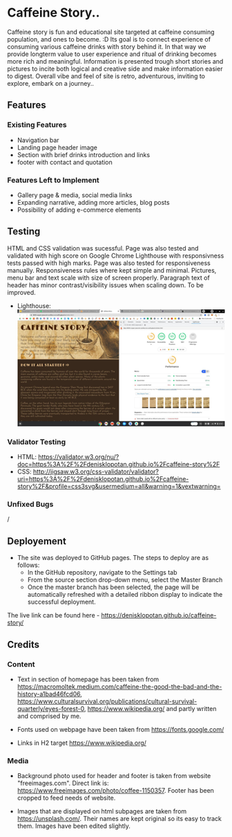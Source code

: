 # Caffeine Story..

Caffeine story is fun and educational site targeted at caffeine consuming population, and ones to become. :D
Its goal is to connect experience of consuming various caffeine drinks with story behind it.
In that way we provide longterm value to user experience and ritual of drinking becomes more rich and meaningful.
Information is presented trough short stories and pictures to incite both logical and creative side and make information easier to digest.
Overall vibe and feel of site is retro, adventurous, inviting to explore, embark on a journey..

## Features

### Existing Features

* Navigation bar
* Landing page header image
* Section with brief drinks introduction and links
* footer with contact and quotation

### Features Left to Implement

* Gallery page & media, social media links
* Expanding narrative, adding more articles, blog posts
* Possibility of adding e-commerce elements

## Testing

HTML and CSS validation was sucessful.
Page was also tested and validated with high score on Google Chrome Lighthouse with responsivness tests passed with high marks.
Page was also tested for responsiveness manually. Responsiveness rules where kept simple and minimal. Pictures, menu bar and text scale with size of screen properly.
Paragraph text of header has minor contrast/visibility issues when scaling down. To be improved. 

* Lighthouse: ![Lighthouse score](assets/images/lighthouse-score.jpg)

### Validator Testing

* HTML: https://validator.w3.org/nu/?doc=https%3A%2F%2Fdenisklopotan.github.io%2Fcaffeine-story%2F
* CSS: http://jigsaw.w3.org/css-validator/validator?uri=https%3A%2F%2Fdenisklopotan.github.io%2Fcaffeine-story%2F&profile=css3svg&usermedium=all&warning=1&vextwarning=

### Unfixed Bugs

/

## Deployement

- The site was deployed to GitHub pages. The steps to deploy are as follows: 
  - In the GitHub repository, navigate to the Settings tab 
  - From the source section drop-down menu, select the Master Branch
  - Once the master branch has been selected, the page will be automatically refreshed with a detailed ribbon display to indicate the successful deployment. 

The live link can be found here - https://denisklopotan.github.io/caffeine-story/

## Credits

### Content

* Text in section of homepage has been taken from https://macromoltek.medium.com/caffeine-the-good-the-bad-and-the-history-a1bad46fcd06, https://www.culturalsurvival.org/publications/cultural-survival-quarterly/eyes-forest-0, https://www.wikipedia.org/ and partly written and comprised by me.

* Fonts used on webpage have been taken from https://fonts.google.com/

* Links in H2 target https://www.wikipedia.org/

### Media

* Background photo used for header and footer is taken from website "freeimages.com". Direct link is: https://www.freeimages.com/photo/coffee-1150357. Footer has been cropped to feed needs of website.

* Images that are displayed on html subpages are taken from https://unsplash.com/. Their names are kept original so its easy to track them. Images have been edited slightly.
